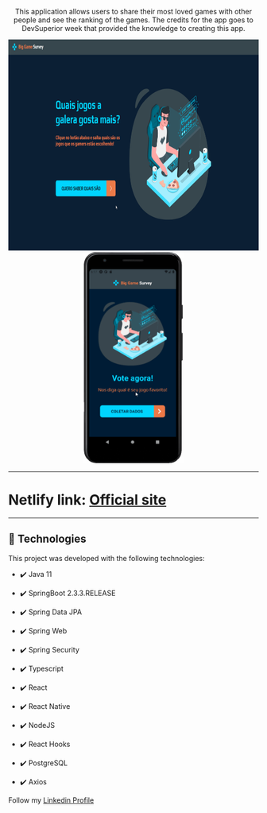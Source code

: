 <p align="center">This application allows users to share their most loved games with other people and see the ranking of the games.
The credits for the app goes to DevSuperior week that provided the knowledge to creating this app.</p>

<div align="center" >
  <img src="./github/bigGameWeb.gif" alt="demo-web" height="425">
  <img src="./github/bigGameAndroid.gif" alt="demo-mobile" height="425">
</div>

---

# Netlify link: [Official site](https://survey-rogeriobento.netlify.app/)

---

## 🚀 Technologies

This project was developed with the following technologies:

- ✔️ Java 11

- ✔️ SpringBoot 2.3.3.RELEASE

- ✔️ Spring Data JPA

- ✔️ Spring Web

- ✔️ Spring Security

- ✔️ Typescript

- ✔️ React

- ✔️ React Native

- ✔️ NodeJS

- ✔️ React Hooks

- ✔️ PostgreSQL

- ✔️ Axios


Follow my [Linkedin Profile](https://www.linkedin.com/in/-rogerio-bento/)
